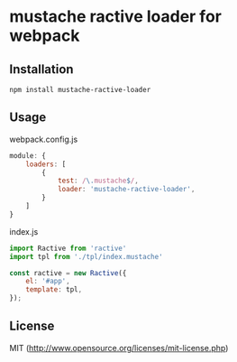 # mustache ractive loader for webpack

## Installation

`npm install mustache-ractive-loader`

## Usage

webpack.config.js
``` javascript
module: {
	loaders: [
		{
			test: /\.mustache$/,
			loader: 'mustache-ractive-loader',
		}
	]
}
```

index.js
``` javascript
import Ractive from 'ractive'
import tpl from './tpl/index.mustache'

const ractive = new Ractive({
    el: '#app',
    template: tpl,
});
```

## License

MIT (http://www.opensource.org/licenses/mit-license.php)
